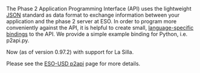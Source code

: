 The Phase 2 Application Programming Interface (API) uses the lightweight [JSON](<https://en.wikipedia.org/wiki/JSON>) standard as data format to exchange information between your application and the phase 2 server at ESO. In order to program more conveniently against the API, it is helpful to create small, [language-specific bindings](<https://en.wikipedia.org/wiki/Language_binding>) to the API. We provide a simple example binding for Python, i.e. p2api.py.

Now (as of version 0.97.2) with support for La Silla.

Please see the [ESO-USD p2api](<http://eso.org/sci/observing/phase2/p2intro/Phase2API.html>) page for more details.